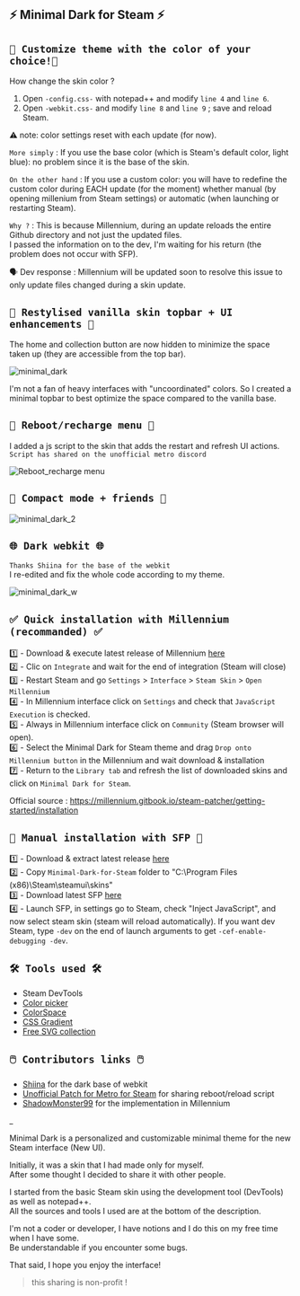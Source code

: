 ## ⚡ Minimal Dark for Steam ⚡ <br> 

## `🎨 Customize theme with the color of your choice!🎨` <br> 

How change the skin color ? <br>
1. Open `-config.css-` with notepad++ and modify `line 4` and `line 6`. <br> 
2. Open `-webkit.css-` and modify `line 8` and `line 9` ; save and reload Steam. <br> 

⚠️ note: color settings reset with each update (for now).<br>

`More simply` : If you use the base color (which is Steam's default color, light blue): no problem since it is the base of the skin.<br>

`On the other hand` : If you use a custom color: you will have to redefine the custom color during EACH update (for the moment) whether manual (by opening millenium from Steam settings) or automatic (when launching or restarting Steam).<br>

`Why ?` : This is because Millennium, during an update reloads the entire Github directory and not just the updated files.<br>
I passed the information on to the dev, I'm waiting for his return (the problem does not occur with SFP).<br>

🗣️ Dev response : Millennium will be updated soon to resolve this issue to only update files changed during a skin update.


## `🧪 Restylised vanilla skin topbar + UI enhancements 🧪` <br> 

The home and collection button are now hidden to minimize the space taken up (they are accessible from the top bar). <br>

![minimal_dark](https://github.com/SaiyajinK/Minimal-Dark-for-Steam/assets/105972098/f5c370ea-1cb7-44b9-929f-4dcbfadc5e40) <br>

I'm not a fan of heavy interfaces with "uncoordinated" colors. So I created a minimal topbar to best optimize the space compared to the vanilla base. <br> 

## `🔄 Reboot/recharge menu 🔄` <br> 

I added a js script to the skin that adds the restart and refresh UI actions. <br>
`Script has shared on the unofficial metro discord` <br>

![Reboot_recharge menu](https://github.com/SaiyajinK/Minimal-Dark-for-Steam/assets/105972098/7f73abce-ede6-4011-8053-305d197156b0) <br> 

## `📸 Compact mode + friends 📸` <br> 

![minimal_dark_2](https://github.com/SaiyajinK/Minimal-Dark-for-Steam/assets/105972098/161b9e39-6881-42b4-875b-b7a2465b74cf) <br> 

## `🌐 Dark webkit 🌐` <br> 
`Thanks Shiina for the base of the webkit` <br>
I re-edited and fix the whole code according to my theme. <br>

![minimal_dark_w](https://github.com/SaiyajinK/Minimal-Dark-for-Steam/assets/105972098/907b1457-7b51-4fea-99b2-b1c8d1193e21) <br> 

## `✅ Quick installation with Millennium (recommanded) ✅` <br>
1️⃣ - Download & execute latest release of Millennium [here](https://millennium.web.app/)<br>
2️⃣ - Clic on  `Integrate` and wait for the end of integration (Steam will close)<br>
3️⃣ - Restart Steam and go `Settings` > `Interface` > `Steam Skin` > `Open Millennium`<br>
4️⃣ - In Millennium interface click on `Settings` and check that `JavaScript Execution` is checked.<br>
5️⃣ - Always in Millennium interface click on `Community` (Steam browser will open).<br>
6️⃣ - Select the Minimal Dark for Steam theme and drag `Drop onto Millennium button` in the Millennium and wait download & installation<br>
7️⃣ - Return to the `Library tab` and refresh the list of downloaded skins and click on `Minimal Dark for Steam`.<br>

Official source : https://millennium.gitbook.io/steam-patcher/getting-started/installation <br>

## `🔗 Manual installation with SFP 🔗` <br>
1️⃣ - Download & extract latest release [here](https://github.com/SaiyajinK/Minimal-Dark-for-Steam/releases)<br>
2️⃣ - Copy `Minimal-Dark-for-Steam` folder to "C:\Program Files (x86)\Steam\steamui\skins\"<br>
3️⃣ - Download latest SFP [here](https://github.com/PhantomGamers/SFP/releases) <br>
4️⃣ - Launch SFP, in settings go to Steam, check "Inject JavaScript", and now select steam skin (steam will reload automatically). If you want dev Steam, type `-dev` on the end of launch arguments to get `-cef-enable-debugging -dev`.<br>

## `🛠️ Tools used 🛠️` <br>
- Steam DevTools <br>
- [Color picker](https://htmlcolorcodes.com/color-picker/) <br>
- [ColorSpace](https://mycolor.space) <br>
- [CSS Gradient](https://cssgradient.io/) <br>
- [Free SVG collection](https://thenounproject.com/) <br>

## `🖱️ Contributors links 🖱️` <br>
- [Shiina](https://github.com/AikoMidori/steam-dark-mode/blob/master/webkit.css) for the dark base of webkit<br>
- [Unofficial Patch for Metro for Steam](https://discord.gg/dMsSwufK7Q) for sharing reboot/reload script<br>
- [ShadowMonster99](https://github.com/ShadowMonster99/millennium-steam-patcher) for the implementation in Millennium<br>

_

Minimal Dark is a personalized and customizable minimal theme for the new Steam interface (New UI). <br>

Initially, it was a skin that I had made only for myself. <br>
After some thought I decided to share it with other people. <br>

I started from the basic Steam skin using the development tool (DevTools) as well as notepad++. <br>
All the sources and tools I used are at the bottom of the description. <br>

I'm not a coder or developer, I have notions and I do this on my free time when I have some. <br>
Be understandable if you encounter some bugs. <br>

That said, I hope you enjoy the interface! <br>
> this sharing is non-profit ! <br>
